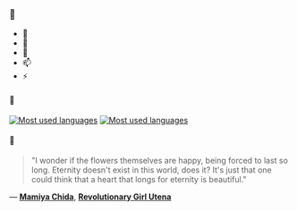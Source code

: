 ### 👋

- 🔭
- 🌱
- 💬
- 📫
- ⚡

#### 🧏

[![Most used languages](https://github-readme-stats-aynah.vercel.app/api/top-langs/?username=aynh&theme=solarized-dark&langs_count=6&layout=compact&hide_title=true)](https://github.com/anuraghazra/github-readme-stats#gh-dark-mode-only)
[![Most used languages](https://github-readme-stats-aynah.vercel.app/api/top-langs/?username=aynh&theme=solarized-light&langs_count=6&layout=compact&hide_title=true)](https://github.com/anuraghazra/github-readme-stats#gh-light-mode-only)

#### 💬

> "I wonder if the flowers themselves are happy, being forced to last so long. Eternity doesn't exist in this world, does it? It's just that one could think that a heart that longs for eternity is beautiful."

&mdash; [**Mamiya Chida**](https://myanimelist.net/character.php?q=Mamiya%20Chida&cat=character), [**Revolutionary Girl Utena**](https://myanimelist.net/search/all?q=Revolutionary%20Girl%20Utena&cat=all)
